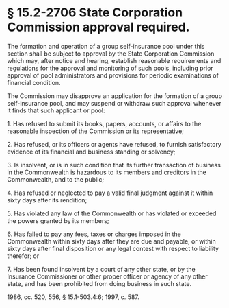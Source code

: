 # § 15.2-2706 State Corporation Commission approval required.

<p>The formation and operation of a group self-insurance pool under this section shall be subject to approval by the State Corporation Commission which may, after notice and hearing, establish reasonable requirements and regulations for the approval and monitoring of such pools, including prior approval of pool administrators and provisions for periodic examinations of financial condition.</p><p>The Commission may disapprove an application for the formation of a group self-insurance pool, and may suspend or withdraw such approval whenever it finds that such applicant or pool:</p><p>1. Has refused to submit its books, papers, accounts, or affairs to the reasonable inspection of the Commission or its representative;</p><p>2. Has refused, or its officers or agents have refused, to furnish satisfactory evidence of its financial and business standing or solvency;</p><p>3. Is insolvent, or is in such condition that its further transaction of business in the Commonwealth is hazardous to its members and creditors in the Commonwealth, and to the public;</p><p>4. Has refused or neglected to pay a valid final judgment against it within sixty days after its rendition;</p><p>5. Has violated any law of the Commonwealth or has violated or exceeded the powers granted by its members;</p><p>6. Has failed to pay any fees, taxes or charges imposed in the Commonwealth within sixty days after they are due and payable, or within sixty days after final disposition or any legal contest with respect to liability therefor; or</p><p>7. Has been found insolvent by a court of any other state, or by the Insurance Commissioner or other proper officer or agency of any other state, and has been prohibited from doing business in such state.</p><p>1986, cc. 520, 556, § 15.1-503.4:6; 1997, c. 587.</p>